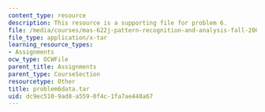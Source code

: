 ```yaml
---
content_type: resource
description: This resource is a supporting file for problem 6.
file: /media/courses/mas-622j-pattern-recognition-and-analysis-fall-2006/dc9ec5109ad8a5590f4c1fa7ae448a67_problem6data.tar
file_type: application/x-tar
learning_resource_types:
- Assignments
ocw_type: OCWFile
parent_title: Assignments
parent_type: CourseSection
resourcetype: Other
title: problem6data.tar
uid: dc9ec510-9ad8-a559-0f4c-1fa7ae448a67
---
```

